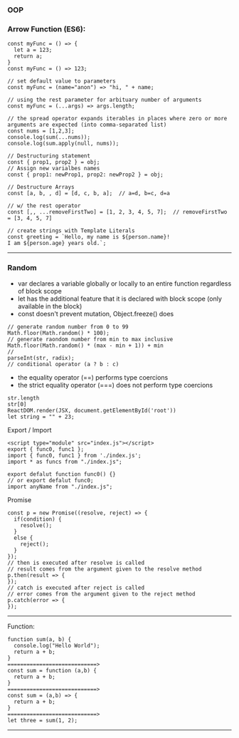### OOP

### Arrow Function (ES6):
```
const myFunc = () => {
  let a = 123;
  return a;
}
const myFunc = () => 123;

// set default value to parameters
const myFunc = (name="anon") => "hi, " + name;

// using the rest parameter for arbituary number of arguments
const myFunc = (...args) => args.length;

// the spread operator expands iterables in places where zero or more arguments are expected (into comma-separated list)
const nums = [1,2,3];
console.log(sum(...nums));
console.log(sum.apply(null, nums));

// Destructuring statement
const { prop1, prop2 } = obj;
// Assign new varialbes names
const { prop1: newProp1, prop2: newProp2 } = obj;

// Destructure Arrays 
const [a, b, , d] = [d, c, b, a];  // a=d, b=c, d=a

// w/ the rest operator
const [,, ...removeFirstTwo] = [1, 2, 3, 4, 5, 7];  // removeFirstTwo = [3, 4, 5, 7]
```
```
// create strings with Template Literals
const greeting = `Hello, my name is ${person.name}!
I am ${person.age} years old.`;

```
---
### Random
- var declares a variable globally or locally to an entire function regardless of block scope
- let has the additional feature that it is declared with block scope (only available in the block)
- const doesn't prevent mutation, Object.freeze() does
```
// generate random number from 0 to 99
Math.floor(Math.random() * 100);
// generate raondom number from min to max inclusive
Math.floor(Math.random() * (max - min + 1)) + min
//
parseInt(str, radix);
// conditional operator (a ? b : c)
```
- the equality operator (==) performs type coercions
- the strict equality operator (===) does not perform type coercions
```
str.length
str[0]
ReactDOM.render(JSX, document.getElementById('root'))
let string = "" + 23;
```
Export / Import
```
<script type="module" src="index.js"></script>
export { func0, func1 };
import { func0, func1 } from './index.js';
import * as funcs from "./index.js";

export defalut function func0() {}
// or export defalut func0;
import anyName from "./index.js";
```
Promise
```
const p = new Promise((resolve, reject) => {
  if(condition) {
    resolve();
  }
  else {
    reject();
  }
});
// then is executed after resolve is called
// result comes from the argument given to the resolve method
p.then(result => {
});
// catch is executed after reject is called
// error comes from the argument given to the reject method
p.catch(error => {
});
```


---

Function:
```
function sum(a, b) {
  console.log("Hello World");
  return a + b;
}
============================>
const sum = function (a,b) {
  return a + b;
}
============================>
const sum = (a,b) => {
  return a + b;
}
============================>
let three = sum(1, 2);
```
---

